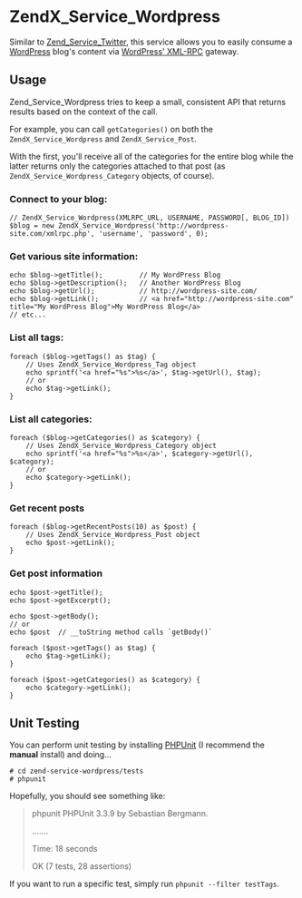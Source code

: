 [wordpress]: http://wordpress.org/ "WordPress"
[twitter]: http://framework.zend.com/manual/en/zend.service.twitter.html "Zend_Service_Twitter"
[xmlrpc]: http://codex.wordpress.org/XML-RPC_wp "WordPress XML-RPC"
[phpunit]: http://www.phpunit.de/manual/current/en/installation.html "PHPUnit Installation"

# ZendX\_Service\_Wordpress

Similar to [Zend\_Service\_Twitter][twitter], this service allows you to easily consume
a [WordPress][wordpress] blog's content via [WordPress' XML-RPC][xmlrpc] gateway.

## Usage

Zend\_Service\_Wordpress tries to keep a small, consistent API that returns results
based on the context of the call.

For example, you can call `getCategories()` on
both the `ZendX_Service_Wordpress` and `ZendX_Service_Post`.

With the first,
you'll receive all of the categories for the entire blog while the latter returns
only the categories attached to that post (as `ZendX_Service_Wordpress_Category`
objects, of course).

### Connect to your blog:
    
    // ZendX_Service_Wordpress(XMLRPC_URL, USERNAME, PASSWORD[, BLOG_ID])
    $blog = new ZendX_Service_Wordpress('http://wordpress-site.com/xmlrpc.php', 'username', 'password', 0);
    
### Get various site information:
    
    echo $blog->getTitle();         // My WordPress Blog
    echo $blog->getDescription();   // Another WordPress Blog
    echo $blog->getUrl();           // http://wordpress-site.com/
    echo $blog->getLink();          // <a href="http://wordpress-site.com" title="My WordPress Blog">My WordPress Blog</a>
    // etc...
    
### List all tags:
    
    foreach ($blog->getTags() as $tag) {
        // Uses ZendX_Service_Wordpress_Tag object
        echo sprintf('<a href="%s">%s</a>', $tag->getUrl(), $tag);
        // or
        echo $tag->getLink();
    }
    
### List all categories:
    
    foreach ($blog->getCategories() as $category) {
        // Uses ZendX_Service_Wordpress_Category object
        echo sprintf('<a href="%s">%s</a>', $category->getUrl(), $category);
        // or
        echo $category->getLink();
    }

### Get recent posts
    
    foreach ($blog->getRecentPosts(10) as $post) {
        // Uses ZendX_Service_Wordpress_Post object
        echo $post->getLink();
    }

### Get post information

    echo $post->getTitle();
    echo $post->getExcerpt();
    
    echo $post->getBody();
    // or
    echo $post  // __toString method calls `getBody()`
    
    foreach ($post->getTags() as $tag) {
        echo $tag->getLink();
    }
    
    foreach ($post->getCategories() as $category) {
        echo $category->getLink();
    }

## Unit Testing

You can perform unit testing by installing [PHPUnit][phpunit]
(I recommend the **manual** install) and doing...

    # cd zend-service-wordpress/tests
    # phpunit

Hopefully, you should see something like:

> phpunit
> PHPUnit 3.3.9 by Sebastian Bergmann.
> 
> .......
> 
> Time: 18 seconds
> 
> OK (7 tests, 28 assertions)

If you want to run a specific test, simply run `phpunit --filter testTags`.
